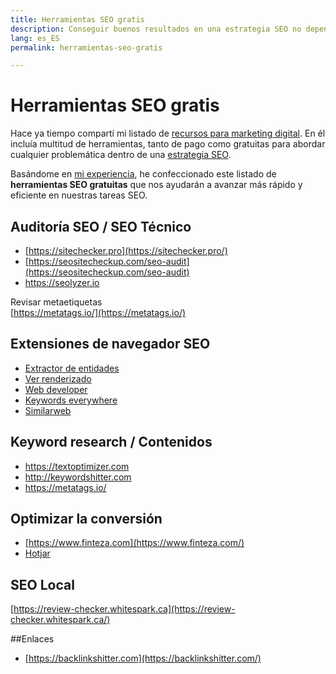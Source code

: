 ```yaml
---
title: Herramientas SEO gratis
description: Conseguir buenos resultados en una estrategia SEO no depende únicamente de tener herramientas de pago. Utilizar estos recursos totalmente gratuitos para marcar la diferencia.
lang: es_ES
permalink: herramientas-seo-gratis

---
```


# Herramientas SEO gratis

Hace ya tiempo compartí mi listado de [recursos para marketing digital](recursos-marketing-digital). En él incluía multitud de herramientas, tanto de pago como gratuitas para abordar cualquier problemática dentro de una [estrategia SEO](estrategia-seo).

Basándome en [mi experiencia](experiencia-seo), he confeccionado este listado de **herramientas SEO gratuitas** que nos ayudarán a avanzar más rápido y eficiente en nuestras tareas SEO.

## Auditoría SEO / SEO Técnico 

- [https://sitechecker.pro](https://sitechecker.pro/)  
- [https://seositecheckup.com/seo-audit](https://seositecheckup.com/seo-audit)
- https://seolyzer.io

Revisar metaetiquetas  
[https://metatags.io/](https://metatags.io/)

## Extensiones de navegador SEO

- [Extractor de entidades](https://chrome.google.com/webstore/detail/extractor-de-entidades/abngfjnmaobeaaheapakabhdoapfopdi)
- [Ver renderizado](https://chrome.google.com/webstore/detail/view-rendered-source/ejgngohbdedoabanmclafpkoogegdpob)
- [Web developer](https://chrome.google.com/webstore/detail/web-developer/bfbameneiokkgbdmiekhjnmfkcnldhhm)
- [Keywords everywhere](https://chrome.google.com/webstore/detail/web-developer/bfbameneiokkgbdmiekhjnmfkcnldhhm)
- [Similarweb](https://chrome.google.com/webstore/detail/similarweb-traffic-rank-w/hoklmmgfnpapgjgcpechhaamimifchmp)



## Keyword research / Contenidos

- https://textoptimizer.com
- http://keywordshitter.com
- https://metatags.io/

## Optimizar la conversión

-   [https://www.finteza.com](https://www.finteza.com/)
- [Hotjar](https://www.hotjar.com)

## SEO Local

[https://review-checker.whitespark.ca](https://review-checker.whitespark.ca/)

##Enlaces

-   [https://backlinkshitter.com](https://backlinkshitter.com/)
<!--stackedit_data:
eyJoaXN0b3J5IjpbLTQyMTUxNzUwNSwtNTMxODExMDI5XX0=
-->
